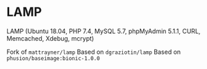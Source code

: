 # LAMP
LAMP (Ubuntu 18.04, PHP 7.4, MySQL 5.7, phpMyAdmin 5.1.1, CURL, Memcached, Xdebug, mcrypt)

Fork of ```mattrayner/lamp```
Based on ```dgraziotin/lamp```
Based on ```phusion/baseimage:bionic-1.0.0```
